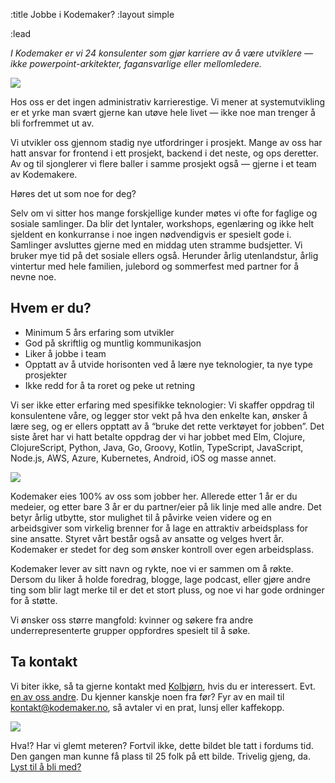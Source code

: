 :title Jobbe i Kodemaker?
:layout simple

:lead

*I Kodemaker er vi 24 konsulenter som gjør karriere av å være utviklere — ikke
powerpoint-arkitekter, fagansvarlige eller mellomledere.*

<img src="/fullsize-photos/stemning1.jpg"/>

Hos oss er det ingen administrativ karrierestige. Vi mener at systemutvikling er
et yrke man svært gjerne kan utøve hele livet — ikke noe man trenger å bli
forfremmet ut av.

Vi utvikler oss gjennom stadig nye utfordringer i prosjekt. Mange av oss har
hatt ansvar for frontend i ett prosjekt, backend i det neste, og ops deretter.
Av og til sjonglerer vi flere baller i samme prosjekt også — gjerne i et team av
Kodemakere.

Høres det ut som noe for deg?

Selv om vi sitter hos mange forskjellige kunder møtes vi ofte for faglige og
sosiale samlinger. Da blir det lyntaler, workshops, egenlæring og ikke helt
sjeldent en konkurranse i noe ingen nødvendigvis er spesielt gode i. Samlinger
avsluttes gjerne med en middag uten stramme budsjetter. Vi bruker mye tid på det
sosiale ellers også. Herunder årlig utenlandstur, årlig vintertur med hele
familien, julebord og sommerfest med partner for å nevne noe.

## Hvem er du?

- Minimum 5 års erfaring som utvikler
- God på skriftlig og muntlig kommunikasjon
- Liker å jobbe i team
- Opptatt av å utvide horisonten ved å lære nye teknologier, ta nye type prosjekter
- Ikke redd for å ta roret og peke ut retning

Vi ser ikke etter erfaring med spesifikke teknologier: Vi skaffer oppdrag til
konsulentene våre, og legger stor vekt på hva den enkelte kan, ønsker å lære
seg, og er ellers opptatt av å “bruke det rette verktøyet for jobben”. Det siste
året har vi hatt betalte oppdrag der vi har jobbet med Elm, Clojure,
ClojureScript, Python, Java, Go, Groovy, Kotlin, TypeScript, JavaScript,
Node.js, AWS, Azure, Kubernetes, Android, iOS og masse annet.

<img src="/fullsize-photos/stemning2.jpg"/>

Kodemaker eies 100% av oss som jobber her. Allerede etter 1 år er du medeier, og
etter bare 3 år er du partner/eier på lik linje med alle andre. Det betyr årlig
utbytte, stor mulighet til å påvirke veien videre og en arbeidsgiver som
virkelig brenner for å lage en attraktiv arbeidsplass for sine ansatte. Styret
vårt består også av ansatte og velges hvert år. Kodemaker er stedet for deg som
ønsker kontroll over egen arbeidsplass.

Kodemaker lever av sitt navn og rykte, noe vi er sammen om å røkte. Dersom du
liker å holde foredrag, blogge, lage podcast, eller gjøre andre ting som blir
lagt merke til er det et stort pluss, og noe vi har gode ordninger for å støtte.

Vi ønsker oss større mangfold: kvinner og søkere fra andre underrepresenterte
grupper oppfordres spesielt til å søke.

## Ta kontakt

Vi biter ikke, så ta gjerne kontakt med [Kolbjørn](/kolbjorn/), hvis du er
interessert. Evt. [en av oss andre](/folk/). Du kjenner kanskje noen fra før?
Fyr av en mail til [kontakt@kodemaker.no](mailto:kontakt@kodemaker.no), så avtaler
vi en prat, lunsj eller kaffekopp.

<img src="/fullsize-photos/gruppebilde.jpg"/>

Hva!? Har vi glemt meteren? Fortvil ikke, dette bildet ble tatt i fordums tid.
Den gangen man kunne få plass til 25 folk på ett bilde. Trivelig gjeng, da. [Lyst til å bli med?](mailto:kontakt@kodemaker.no)

